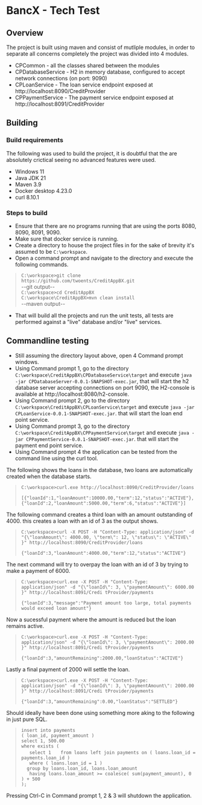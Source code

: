 # BancX - Tech Test

## Overview
The project is built using maven and consist of mutliple modules, in order to separate all concerns completely the project was divided into 4 modules. 
* CPCommon - all the classes shared between the modules
* CPDatabaseService - H2 in memory database, configured to accept network connections (on port: 9090)
* CPLoanService - The loan service endpoint exposed at http://localhost:8090/CreditProvider
* CPPaymentService - The payment service endpoint exposed at http://localhost:8091/CreditProvider 

## Building
### Build requirements
The following was used to build the project, it is doubtful that the are absolutely crictical seeing no advanced features were used.
* Windows 11 
* Java JDK 21 
* Maven 3.9
* Docker desktop 4.23.0
* curl 8.10.1

### Steps to build
* Ensure that there are no programs running that are using the ports 8080, 8090, 8091, 9090.
* Make sure that docker service is running.
* Create a directory to house the project files in for the sake of brevity it's assumed to be `C:\workspace`.
* Open a command prompt and navigate to the directory and execute the following commands.
> `C:\workspace>git clone https://github.com/twoents/CreditAppBX.git`  
> --git output--  
> `C:\workspace>cd CreditAppBX`  
> `C:\workspace\CreditAppBX>mvn clean install`  
> --maven output--
* That will build all the projects and run the unit tests, all tests are performed against a "live" database and/or "live" services.

## Commandline testing
* Still assuming the directory layout above, open 4 Command prompt windows.
* Using Command prompt 1, go to the directory `C:\workspace\CreditAppBX\CPDatabaseService\target` and execute `java -jar CPDatabaseServer-0.0.1-SNAPSHOT-exec.jar`, that will start the h2 database server accepting connections on port 9090, the H2-console is available at http://localhost:8080/h2-console.
* Using Command prompt 2, go to the directory `C:\workspace\CreditAppBX\CPLoanService\target` and execute `java -jar CPLoanService-0.0.1-SNAPSHOT-exec.jar`. that will start the loan end point service.
* Using Command prompt 3, go to the directory `C:\workspace\CreditAppBX\CPPaymentService\target` and execute `java -jar CPPaymentService-0.0.1-SNAPSHOT-exec.jar`. that will start the payment end point service.
* Using Command prompt 4 the application can be tested from the command line using the curl tool.

The following shows the loans in the database, two loans are automatically created when the database starts.  
> `C:\workspace>curl.exe http://localhost:8090/CreditProvider/loans`
>   
> `[{"loanId":1,"loanAmount":10000.00,"term":12,"status":"ACTIVE"},{"loanId":2,"loanAmount":5000.00,"term":6,"status":"ACTIVE"}]`

The following command creates a third loan with an amount outstanding of 4000. this creates a loan with an id of 3 as the output shows.
> `C:\workspace>curl -X POST -H "Content-Type: application/json" -d "{\"loanAmount\": 4000.00, \"term\": 12, \"status\": \"ACTIVE\" }" http://localhost:8090/CreditProvider/loans`
>   
> `{"loanId":3,"loanAmount":4000.00,"term":12,"status":"ACTIVE"}`  

The next command will try to overpay the loan with an id of 3 by trying to make a payment of 6000.
> `C:\workspace>curl.exe -X POST -H "Content-Type: application/json" -d "{\"loanId\": 3, \"paymentAmount\": 6000.00 }" http://localhost:8091/Credi
tProvider/payments`  
>
> `{"loanId":3,"message":"Payment amount too large, total payments would exceed loan amount"}`

Now a sucessful payment where the amount is reduced but the loan remains active. 
> `C:\workspace>curl.exe -X POST -H "Content-Type: application/json" -d "{\"loanId\": 3, \"paymentAmount\": 2000.00 }" http://localhost:8091/Credi
tProvider/payments`
>
> `{"loanId":3,"amountRemaining":2000.00,"loanStatus":"ACTIVE"}`

Lastly a final payment of 2000 will settle the loan. 
> `C:\workspace>curl.exe -X POST -H "Content-Type: application/json" -d "{\"loanId\": 3, \"paymentAmount\": 2000.00 }" http://localhost:8091/Credi
tProvider/payments`
>
> `{"loanId":3,"amountRemaining":0.00,"loanStatus":"SETTLED"}`

Should ideally have been done using something more aking to the following in just pure SQL.  
> `insert into payments`  
> `( loan_id, payment_amount )`  
> `select 1, 500.00`  
> `where exists (`  
> `   select 1`
> `   from loans left join payments on ( loans.loan_id = payments.loan_id )`  
> `   where ( loans.loan_id = 1 )`  
> `  group by loans.loan_id, loans.loan_amount`  
> `   having loans.loan_amount >= coalesce( sum(payment_amount), 0 ) + 500`  
> `);`  

Pressing Ctrl-C in Command prompt 1, 2 & 3 will shutdown the application.
